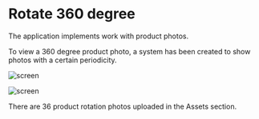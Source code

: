 # Rotate 360 degree

The application implements work with product photos.

To view a 360 degree product photo, a system has been created to show photos with a certain periodicity.

![screen](../master/art/rotate_main_screen.gif)

![screen](../master/art/rotate_main_screen.png)

There are 36 product rotation photos uploaded in the Assets section.